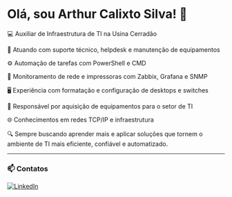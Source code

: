 # Olá, sou Arthur Calixto Silva! 👋

💻 Auxiliar de Infraestrutura de TI na Usina Cerradão 

🎯 Atuando com suporte técnico, helpdesk e manutenção de equipamentos 

⚙️ Automação de tarefas com PowerShell e CMD 

📡 Monitoramento de rede e impressoras com Zabbix, Grafana e SNMP 

🖥️ Experiência com formatação e configuração de desktops e switches 

🛒 Responsável por aquisição de equipamentos para o setor de TI 

🌐 Conhecimentos em redes TCP/IP e infraestrutura 

🔍 Sempre buscando aprender mais e aplicar soluções que tornem o ambiente de TI mais eficiente, confiável e automatizado. 

---

### 📫 **Contatos**


[![LinkedIn](https://img.shields.io/badge/LinkedIn-0A66C2?style=for-the-badge&logo=linkedin&logoColor=white)](https://www.linkedin.com/in/arthur-calixto-421937302/)

